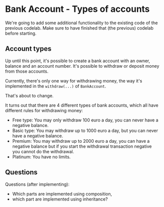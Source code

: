 # Bank Account - Types of accounts

We're going to add some additional functionality to the existing code of the previous codelab. 
Make sure to have finished that (the previous) codelab before starting.

## Account types

Up until this point, it's possible to create a bank account with an owner, 
balance and an account number. It's possible to withdraw or deposit money from those accounts. 

Currently, there's only one way for withdrawing money, the way it's implemented in the `withdraw(...)` of `BankAccount`.

That's about to change.

It turns out that there are 4 different types of bank accounts, which all have different rules for withdrawing money:

- Free type: You may only withdraw 100 euro a day, you can never have a negative balance.
- Basic type: You may withdraw up to 1000 euro a day, but you can never have a negative balance.
- Premium: You may withdraw up to 2000 euro a day, you can have a negative balance but if you start the withdrawal transaction negative you cannot do the withdrawal.
- Platinum: You have no limits.

## Questions

Questions (after implementing): 
- Which parts are implemented using composition, 
- which part are implemented using inheritance?